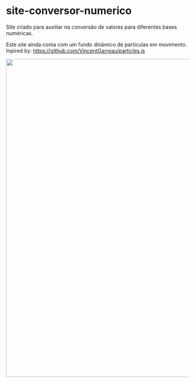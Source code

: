 # site-conversor-numerico
Site criado para auxiliar na conversão de valores para diferentes bases numéricas.

Este site ainda conta com um fundo dinâmico de partículas em movimento. <br>
Inpired by: https://github.com/VincentGarreau/particles.js

<img src="https://user-images.githubusercontent.com/123118063/214734695-145740d6-2fee-4852-a82f-8d1e4d73a60a.jpg" height="870" widht="870"/>
